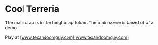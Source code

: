 # Cool Terreria

The main crap is in the heightmap folder. The main scene is based of of a demo

Play at [www.texandoomguy.com](www.texandoomguy.com)
